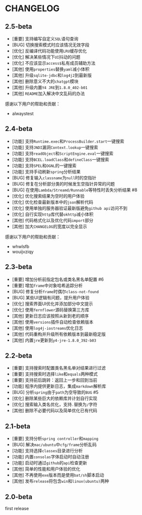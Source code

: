 # CHANGELOG

## 2.5-beta

- [重要] 支持编写自定义`SQL`语句查询
- [BUG] 切换搜索模式时应该情况无效字段
- [优化] 反编译代码功能使用`LRU`缓存优化
- [优化] 解决某些情况下`UI`抖动的问题
- [优化] 不应该显示`access$`私有成员辅助方法
- [其他] 使用`properties`替换`yaml`减小体积
- [其他] 升级`sqlite-jdbc`和`log4j2`到最新版
- [其他] 删除意义不大的`chatgpt`模块
- [其他] 升级内置`Y4 JRE`到`1.8.0_402-b01`
- [其他] `README`加入解决中文乱码的办法

感谢以下用户的帮助和贡献：

- alwaystest

## 2.4-beta

- [功能] 支持`Runtime.exec`和`ProcessBuilder.start`一键搜索
- [功能] 支持`JNDI`漏洞`Context.lookup`一键搜索
- [功能] 支持`readObject`和`ScriptEngine.eval`一键搜索
- [功能] 支持`BCEL.loadClass`和`defineClass`一键搜索
- [功能] 支持`SPEL`和`OGNL`的一键搜索
- [功能] 支持手动刷新`spring`分析结果
- [BUG] 修复输入`classname`为`null`时的空指针
- [BUG] 修复在分析部分类的时候发生空指针异常的问题
- [BUG] 在使用`Lambda/Streamd/Runnable`等特性时丢失分析结果 #8
- [优化] 优化搜索结果为空时的用户体验
- [优化] 优化检查最新版本中的`json`解析代码
- [优化] 使用单独的服务器验证最新版避免`github api`访问不到
- [优化] 自行实现`http`库代替`okhttp`减小体积
- [其他] 代码格式化以及优化代码`import`部分
- [其他] 加大`CHANGELOG`的宽度以完全显示

感谢以下用户的帮助和贡献：

- whwlsfb
- wouijvziqy 

## 2.3-beta

- [重要] 增加分析前指定包名或类名黑名单配置 #6
- [重要] 增加`frame`中对象哈希追踪分析
- [BUG] 修复分析`frame`时偶尔`class-not-found`
- [BUG] 某些UI逻辑有问题，提升用户体验
- [优化] 搜索界面UI优化并添加部分中文提示
- [优化] 使用`fernflower`源码替换第三方库
- [其他] 更新日志应该按照从新到老的顺序
- [其他] 使用`versions`插件自动检查依赖版本
- [其他] 使用`log4j-iostreams`优化日志
- [其他] 代码重构并升级所有依赖版本到最新稳定版
- [其他] 内置`jre`更新到`y4-jre-1.8.0_392-b03`

## 2.2-beta

- [重要] 支持搜索时配置类名黑名单对结果进行过滤
- [重要] 支持搜索时选择`like`和`equals`两种模式
- [重要] 支持前后跳转：返回上一步和回到当前
- [功能] 程序内提供更新日志，集成`markdown`解析库
- [BUG] 分析`spring`由于`path`为空导致的`BUG` #5
- [优化] 删除某些巨大的依赖库并计划自行实现
- [优化] 搜索输入类名优化，支持`.`替换为`/`字符
- [其他] 删除不必要代码以及简单优化已有代码

## 2.1-beta

- [重要] 支持分析`spring controller`和`mapping`
- [BUG] 解决`mac/ubuntu`中`cfg/frame`分析乱码
- [功能] 支持选择`classes`目录进行分析
- [功能] 内置`consolas`字体启动时自动注册
- [功能] 启动时通过`github`的`api`检查更新
- [其他] 简单的性能和用户体验的优化
- [其他] 不再使用`exe`版本而是使用`bat/sh`脚本启动
- [其他] 发布`release`将包含`win`和`linux(ubuntu)`两种

## 2.0-beta

first release
